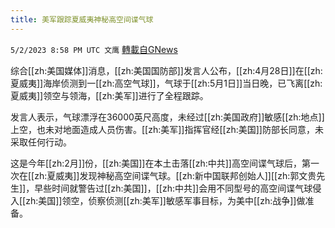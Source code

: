 ```yaml
---
title: 美军跟踪夏威夷神秘高空间谍气球
---
```

`5/2/2023 8:58 PM UTC 文鹰` [轉載自GNews](https://gnews.org/articles/1270058)

综合[[zh:美国媒体]]消息，[[zh:美国国防部]]发言人公布，[[zh:4月28日]]在[[zh:夏威夷]]海岸侦测到一[[zh:高空气球]]，气球于[[zh:5月1日]]当日晚，已飞离[[zh:夏威夷]]领空与领海，[[zh:美军]]进行了全程跟踪。

发言人表示，气球漂浮在36000英尺高度，未经过[[zh:美国政府]]敏感[[zh:地点]]上空，也未对地面造成人员伤害。[[zh:美军]]指挥官经[[zh:美国]]防部长同意，未采取任何行动。

这是今年[[zh:2月]]份，[[zh:美国]]在本土击落[[zh:中共]]高空间谍气球后，第一次在[[zh:夏威夷]]发现神秘高空间谍气球。[[zh:新中国联邦创始人]][[zh:郭文贵先生]]，早些时间就警告过[[zh:美国]]，[[zh:中共]]会用不同型号的高空间谍气球侵入[[zh:美国]]领空，侦察侦测[[zh:美军]]敏感军事目标，为美中[[zh:战争]]做准备。

